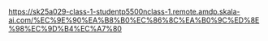 https://sk25a029-class-1-studentp5500nclass-1.remote.amdp.skala-ai.com/%EC%9E%90%EA%B8%B0%EC%86%8C%EA%B0%9C%ED%8E%98%EC%9D%B4%EC%A7%80
